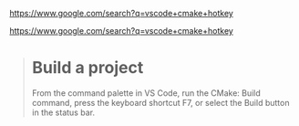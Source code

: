 https://www.google.com/search?q=vscode+cmake+hotkey

https://www.google.com/search?q=vscode+cmake+hotkey

># Build a project
>From the command palette in VS Code, run the CMake: Build command, press the keyboard shortcut F7, or select the Build button in the status bar.
